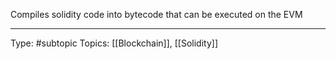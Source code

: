 Compiles solidity code into bytecode that can be executed on the EVM
___
Type: #subtopic 
Topics: [[Blockchain]], [[Solidity]]

